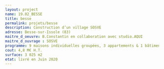 ```yaml
---
layout: project
name: 19.02_BESSE
title: besse
permalink: projets/besse
description: Construction d’un village SOSVE
adresse: Besse-sur-Issole (83)
maitre_d_oeuvre: B.Constantin en collaboration avec studio.AQUI
maitre_d_ouvrage : SOSVE
programme: 9 maisons individuelles groupées, 3 appartements & 1 bâtiment administratif
cout: 4,8 M€ H.T.
surface: 3 025 m2
etat: livré en Juin 2020
---
```

